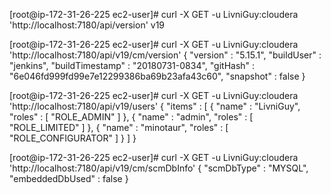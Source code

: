 [root@ip-172-31-26-225 ec2-user]# curl -X GET -u LivniGuy:cloudera 'http://localhost:7180/api/version'
v19

[root@ip-172-31-26-225 ec2-user]# curl -X GET -u LivniGuy:cloudera 'http://localhost:7180/api/v19/cm/version'
{
  "version" : "5.15.1",
  "buildUser" : "jenkins",
  "buildTimestamp" : "20180731-0834",
  "gitHash" : "6e046fd999fd99e7e12299386ba69b23afa43c60",
  "snapshot" : false
}

[root@ip-172-31-26-225 ec2-user]# curl -X GET -u LivniGuy:cloudera 'http://localhost:7180/api/v19/users'
{
  "items" : [ {
    "name" : "LivniGuy",
    "roles" : [ "ROLE_ADMIN" ]
  }, {
    "name" : "admin",
    "roles" : [ "ROLE_LIMITED" ]
  }, {
    "name" : "minotaur",
    "roles" : [ "ROLE_CONFIGURATOR" ]
  } ]
}

[root@ip-172-31-26-225 ec2-user]# curl -X GET -u LivniGuy:cloudera 'http://localhost:7180/api/v19/cm/scmDbInfo'
{
  "scmDbType" : "MYSQL",
  "embeddedDbUsed" : false
}
